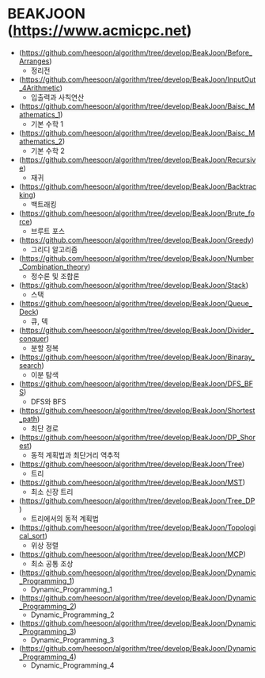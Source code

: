 BEAKJOON (https://www.acmicpc.net)
==========================================================================================
* (https://github.com/heesoon/algorithm/tree/develop/BeakJoon/Before_Arranges)
  * 정리전
* (https://github.com/heesoon/algorithm/tree/develop/BeakJoon/InputOut_4Arithmetic)
  * 입출력과 사칙연산
* (https://github.com/heesoon/algorithm/tree/develop/BeakJoon/Baisc_Mathematics_1)
  * 기본 수학 1
* (https://github.com/heesoon/algorithm/tree/develop/BeakJoon/Baisc_Mathematics_2)
  * 기본 수학 2
* (https://github.com/heesoon/algorithm/tree/develop/BeakJoon/Recursive)
  * 재귀
* (https://github.com/heesoon/algorithm/tree/develop/BeakJoon/Backtracking)
  * 백트래킹
* (https://github.com/heesoon/algorithm/tree/develop/BeakJoon/Brute_force)
  * 브루트 포스
* (https://github.com/heesoon/algorithm/tree/develop/BeakJoon/Greedy)
  * 그리디 알고리즘
* (https://github.com/heesoon/algorithm/tree/develop/BeakJoon/Number_Combination_theory)
  * 정수론 및 조합론
* (https://github.com/heesoon/algorithm/tree/develop/BeakJoon/Stack)
  * 스택
* (https://github.com/heesoon/algorithm/tree/develop/BeakJoon/Queue_Deck)
  * 큐, 덱
* (https://github.com/heesoon/algorithm/tree/develop/BeakJoon/Divider_conquer)
  * 분할 정복
* (https://github.com/heesoon/algorithm/tree/develop/BeakJoon/Binaray_search)
  * 이분 탐색
* (https://github.com/heesoon/algorithm/tree/develop/BeakJoon/DFS_BFS)
  * DFS와 BFS
* (https://github.com/heesoon/algorithm/tree/develop/BeakJoon/Shortest_path)
  * 최단 경로
* (https://github.com/heesoon/algorithm/tree/develop/BeakJoon/DP_Shorest)
  * 동적 계획법과 최단거리 역추적
* (https://github.com/heesoon/algorithm/tree/develop/BeakJoon/Tree)
  * 트리
* (https://github.com/heesoon/algorithm/tree/develop/BeakJoon/MST)
  * 최소 신장 트리
* (https://github.com/heesoon/algorithm/tree/develop/BeakJoon/Tree_DP)
  * 트리에서의 동적 계획법
* (https://github.com/heesoon/algorithm/tree/develop/BeakJoon/Topological_sort)
  * 위상 정렬
* (https://github.com/heesoon/algorithm/tree/develop/BeakJoon/MCP)
  * 최소 공통 조상
* (https://github.com/heesoon/algorithm/tree/develop/BeakJoon/Dynamic_Programming_1)
  * Dynamic_Programming_1
* (https://github.com/heesoon/algorithm/tree/develop/BeakJoon/Dynamic_Programming_2)
  * Dynamic_Programming_2
* (https://github.com/heesoon/algorithm/tree/develop/BeakJoon/Dynamic_Programming_3)
  * Dynamic_Programming_3
* (https://github.com/heesoon/algorithm/tree/develop/BeakJoon/Dynamic_Programming_4)
  * Dynamic_Programming_4